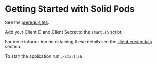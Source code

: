 # Getting Started with Solid Pods

See the [prerequisites](https://docs.inrupt.com/developer-tools/java/client-libraries/getting-started/prerequisites/#).

Add your Client ID and Client Secret to the `start.sh` script.

For more information on obtaining these details see the [client credentials](https://docs.inrupt.com/developer-tools/java/client-libraries/getting-started/prerequisites/#client-credentials) section.

To start the application run `./start.sh`

